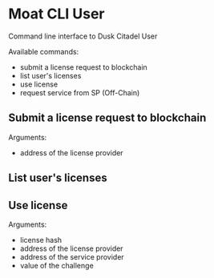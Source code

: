 # Moat CLI User

Command line interface to Dusk Citadel User

Available commands:

- submit a license request to blockchain
- list user's licenses
- use license
- request service from SP (Off-Chain)

## Submit a license request to blockchain

Arguments:
- address of the license provider

## List user's licenses

## Use license

Arguments:
- license hash
- address of the license provider
- address of the service provider
- value of the challenge

